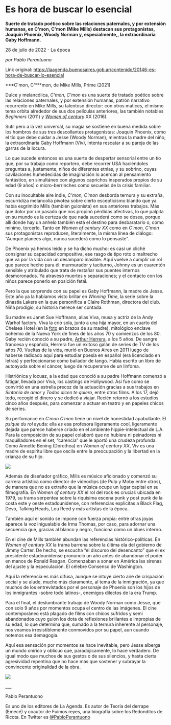 # Es hora de buscar lo esencial

**Suerte de tratado poético sobre las relaciones paternales, y por extensión humanas, en C'mon, C'mon (Mike Mills) destacan sus protagonistas,  Joaquin Phoenix, Woody Norman y, especialmente,, la extraordinaria Gaby Hoffmann.**

28 de julio de 2022 - La época

_por Pablo Perantuono_

Link original: https://laagenda.buenosaires.gob.ar/contenido/20146-es-hora-de-buscar-lo-esencial



***C'mon, C'***mon, de Mike MIlls, Prime (2021)




Dulce y melancólica, *C'mon, C'mon* es una suerte de tratado poético sobre las relaciones paternales, y por extensión humanas, patrón narrativo recurrente en Mike Mills, su talentoso director: con otros matices, el mismo tema orbita alrededor de sus dos películas anteriores, las también notables *Beginners* (2011) y [*Women of century*](https://www.youtube.com/watch?v=YELVCJCSkfY) XX (2016).




Sutil pero a la vez universal, su magia se sostiene en buena medida sobre los hombros de sus tres descollantes protagonistas: Joaquin Phoenix, como el tío que debe cuidar a Jesse (Woody Norman), mientras la madre del niño, la extraordinaria Gaby Hoffmann (Viv), intenta rescatar a su pareja de las garras de la locura.




Lo que sucede entonces es una suerte de despertar sensorial entre un tío que, por su trabajo como reportero, debe recorrer USA haciéndoles preguntas a, justamente, niños de diferentes etnias, y su sobrino, cuyas cavilaciones humedecidas de imaginación lo acercan al pensamiento fantástico, en simultáneo con algunos caprichos insperados propios de su edad (9 años) o micro-berrinches como secuelas de la crisis familiar.




Con su inocultable aire indie, *C'mon, C'mon* desborda ternura y su extraña, escurridiza melancolía pivotea sobre cierto escepticismo blando que ya había esgrimido Mills (también guionista) en sus anteriores trabajos. Más que dolor por un pasado que nos propinó pérdidas afectivas, lo que palpita en su mundo es la certeza de que nada sucederá como se desea, porque allí donde hay un anhelo también está el destino para desbaratarlo o, como mínimo, torcerlo. Tanto en *Women of century XX* como en *C'mon, C'mon* sus protagonistas reproducen, literalmente, la misma línea de diálogo: “Aunque planees algo, nunca sucederá como lo pensaste”.




De Phoenix ya hemos leído y se ha dicho mucho: es casi un cliché consignar su capacidad compositiva, ese rasgo de tipo roto o maltrecho que va por la vida con un desamparo inasible. Aquí vuelve a cumplir un rol que parece hecho para él: murmurador y taciturno, Johnny es un cuarentón sensible y atribulado que trata de restañar sus puentes internos desmoronados. Ya atravesó muertes y separaciones; y el contacto con los niños parece ponerlo en posición fetal.




Pero la que sorprende con su papel es Gaby Hoffmann, la madre de Jesse. Este año ya la habíamos visto brillar en *Winning Time*, la serie sobre la dinastía Lakers en la que personifica a Claire Rothman, directora del club. Niña prodigio, su historia merece ser contada.




Su madre es Janet Sue Hoffmann, alias Viva, musa y actriz de la Andy Warhol factory. Viva la crió sola, junto a una hija mayor, en un cuarto del Chelsea Hotel (en la [foto](https://static01.nyt.com/images/2013/07/14/magazine/14hoffman3/14hoffman3-superJumbo.jpg) en brazos de su madre), mitológico enclave bohemio de la Nueva York de fines de los años 70 y comienzos de los 80. Gaby recién conoció a su padre, [Arthur Herrera](https://en.wikipedia.org/wiki/Anthony_Herrera), a los 5 años. De sangre francesa y española, Herrera fue un exitoso galán de series de TV de los años 70. Vueltas de la vida, murió en Buenos Aires en 2011 luego de haberse radicado aquí para estudiar poesía en español (era licenciado en letras) y perfeccionarse como bailador de tango. Había escrito un libro de autoayuda sobre el cáncer, luego de recuperarse de un linfoma.




Histriónica y locuaz, a la edad que conoció a su padre Hoffmann comenzó a fatigar, llevada por Viva, los castings de Hollywood. Así fue como se convirtió en una estrella precoz de la actuación gracias a sus trabajos en *Sintonía de amor* y *Todos dicen te quiero*, entre otros films. A los 17, dejó todo, recogió el dinero y se dedicó a viajar. Recién retornó a los estudios cinco años después, para comenzar a actuar en teatro y en papeles chicos de series.




Su perfomance en *C´mon C´mon* tiene un nivel de honestidad apabullante. El *psique du rol* ayuda: ella *es* esa profesora ligeramente cool, ligeramente dejada que parece haberse criado en el ambiente hippie-intelectual de L.A. Para la composición de su papel colaboró que no hubiera ni peinadores ni maquilladores en el set, “carencia” que le aportó una crudeza profunda. Como Annette Bening (Dorothea) en *Women of century XX*, Viv es una madre de espíritu libre que oscila entre la preocupación y la libertad en la crianza de su hijo.




![](https://cdn.feater.me/files/images/313240/007eef16-d150-496d-ae53-4e55c6775ef1.jpg)




Además de diseñador gráfico, Mills es músico aficionado y comenzó su carrera artística como director de videoclips (de Pulp y Moby entre otros), de manera que no es extraño que la música ocupe un lugar capital en su filmografía. En *Women of century XX* el rol del rock es crucial: ubicada en 1979, su trama serpentea sobre la riquísima escena punk y post punk de la costa este y oeste estadounidense, con referencias explícitas a Black Flag, Devo, Talking Heads, Lou Reed y más artistas de la época.




También aquí el sonido se impone con fuerza propia: entre otras joyas aparece la voz inigualable de Irma Thomas, por caso, para adornar una secuencia que, gracias al blanco y negro, funciona como un blues interno.




En el cine de Mills también abundan las referencias histórico-políticas. En *Women of century XX* la trama barrena sobre la última ola del gobierno de Jimmy Carter. De hecho, se escucha “el discurso del desencanto” que el ex presidente estadounidense pronunció un año antes de abandonar el poder en manos de Ronald Reagan. Comenzaban a sonar en América las sirenas del ajuste y la especulación. El célebre Consenso de Washington.




Aquí la referencia es más difusa, aunque se intuye cierto aire de crispación social y se alude, mucho más claramente, al tema de la inmigración, ya que muchos de los entrevistados por el personaje de Phoenix son los hijos de los inmigrantes -sobre todo latinos-, enemigos dilectos de la era Trump.




Para el final, el deslumbrante trabajo de Woody Norman como Jesse, que con solo 9 años por momentos ocupa el centro de las imágenes. El cine contemporáneo está plagado de films con chicos sufridos y semi abandonados cuyo guion los dota de reflexiones brillantes e impropias de su edad, lo que determina que, sumado a la ternura inherente al personaje, nos veamos irresistiblemente conmovidos por su papel, aun cuando notemos esa demagogia.




Aquí esa sensación por momentos se hace inevitable, pero Jesse alberga un mundo onírico y oblicuo que, paradójicamente, lo hace verdadero. De igual modo que muchos de sus gestos o de sus silencios, y hasta cierta agresividad repentina que no hace más que sostener y subrayar la convincente originalidad de la obra.




[![](https://img.youtube.com/vi/7mzushAOM88/0.jpg)](https://www.youtube.com/watch?v=7mzushAOM88)




\_\_\_




Pablo Perantuono




Es uno de los editores de La Agenda. Es autor de Teoría del derrape (Emecé) y coautor de Fuimos reyes, una biografía sobre los Redonditos de Ricota. En Twitter es [@PabloPerantuono](https://twitter.com/pabloperantuono)



